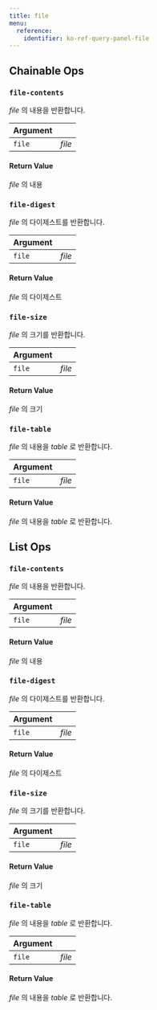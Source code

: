```yaml
---
title: file
menu:
  reference:
    identifier: ko-ref-query-panel-file
---
```


## Chainable Ops
<h3 id="file-contents"><code>file-contents</code></h3>

_file_ 의 내용을 반환합니다.

| Argument |  |
| :--- | :--- |
| `file` | _file_ |

#### Return Value
_file_ 의 내용

<h3 id="file-digest"><code>file-digest</code></h3>

_file_ 의 다이제스트를 반환합니다.

| Argument |  |
| :--- | :--- |
| `file` | _file_ |

#### Return Value
_file_ 의 다이제스트

<h3 id="file-size"><code>file-size</code></h3>

_file_ 의 크기를 반환합니다.

| Argument |  |
| :--- | :--- |
| `file` | _file_ |

#### Return Value
_file_ 의 크기

<h3 id="file-table"><code>file-table</code></h3>

_file_ 의 내용을 _table_ 로 반환합니다.

| Argument |  |
| :--- | :--- |
| `file` | _file_ |

#### Return Value
_file_ 의 내용을 _table_ 로 반환합니다.


## List Ops
<h3 id="file-contents"><code>file-contents</code></h3>

_file_ 의 내용을 반환합니다.

| Argument |  |
| :--- | :--- |
| `file` | _file_ |

#### Return Value
_file_ 의 내용

<h3 id="file-digest"><code>file-digest</code></h3>

_file_ 의 다이제스트를 반환합니다.

| Argument |  |
| :--- | :--- |
| `file` | _file_ |

#### Return Value
_file_ 의 다이제스트

<h3 id="file-size"><code>file-size</code></h3>

_file_ 의 크기를 반환합니다.

| Argument |  |
| :--- | :--- |
| `file` | _file_ |

#### Return Value
_file_ 의 크기

<h3 id="file-table"><code>file-table</code></h3>

_file_ 의 내용을 _table_ 로 반환합니다.

| Argument |  |
| :--- | :--- |
| `file` | _file_ |

#### Return Value
_file_ 의 내용을 _table_ 로 반환합니다.
